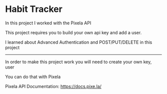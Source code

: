 # Habit Tracker
In this project I worked with the Pixela API 

This project requires you to build your own api key and add a user. 

I learned about Advanced Authentication and POST/PUT/DELETE in this project 
 
_______________________

In order to make this project work you will need to create your own key, user 

You can do that with Pixela 

Pixela API Documentation: https://docs.pixe.la/
